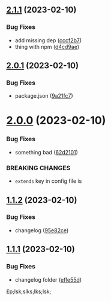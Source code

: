 ## [2.1.1](https://github.com/AlexMargk2112/sample_npm_library/compare/v2.1.0...v2.1.1) (2023-02-10)


### Bug Fixes

* add missing dep ([cccf2b7](https://github.com/AlexMargk2112/sample_npm_library/commit/cccf2b7293c95ecd809ebc240c55257b90b40ab2))
* thing with npm ([d4cd9ae](https://github.com/AlexMargk2112/sample_npm_library/commit/d4cd9aed93e699b631c133f22de87b75dc8a7adc))

## [2.0.1](https://github.com/AlexMargk2112/sample_npm_library/compare/v2.0.0...v2.0.1) (2023-02-10)


### Bug Fixes

* package.json ([9a21fc7](https://github.com/AlexMargk2112/sample_npm_library/commit/9a21fc7a6b6cda60fce948d2533b9d10f93d981c))

# [2.0.0](https://github.com/AlexMargk2112/sample_npm_library/compare/v1.1.2...v2.0.0) (2023-02-10)


### Bug Fixes

* something bad ([62d2101](https://github.com/AlexMargk2112/sample_npm_library/commit/62d210196a3f51fbc15b04a0482765be94250105))


### BREAKING CHANGES

* `extends` key in config file is

## [1.1.2](https://github.com/AlexMargk2112/sample_npm_library/compare/v1.1.1...v1.1.2) (2023-02-10)


### Bug Fixes

* changelog ([95e82ce](https://github.com/AlexMargk2112/sample_npm_library/commit/95e82ce1e82a8ba32f3384c611fae2e2efc3aa83))

## [1.1.1](https://github.com/AlexMargk2112/sample_npm_library/compare/v1.1.0...v1.1.1) (2023-02-10)


### Bug Fixes

* changelog folder ([effe55d](https://github.com/AlexMargk2112/sample_npm_library/commit/effe55dead9ca65d56c8ce927a4351a3bb116480))

£p;lsk;slks;lks;lsk;
